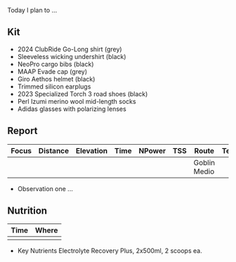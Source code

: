 Today I plan to ...
## Kit

- 2024 ClubRide Go-Long shirt (grey)
- Sleeveless wicking undershirt (black)
- NeoPro cargo bibs (black)
- MAAP Evade cap (grey)
- Giro Aethos helmet (black)
- Trimmed silicon earplugs
- 2023 Specialized Torch 3 road shoes (black)
- Perl Izumi merino wool mid-length socks
- Adidas glasses with polarizing lenses
## Report

| Focus | Distance | Elevation | Time | NPower | TSS | Route        | Temp | Wind | Weather |
| ----- | -------- | --------- | ---- | ------ | --- | ------------ | ---- | ---- | ------- |
|       |          |           |      |        |     | Goblin Medio |      |      |         |

- Observation one ...
## Nutrition


| Time | Where |
| ---- | ----- |
|      |       |


- Key Nutrients Electrolyte Recovery Plus, 2x500ml, 2 scoops ea.






